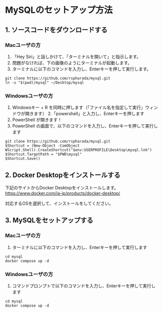 # MySQLのセットアップ方法
 
## 1. ソースコードをダウンロードする

### Macユーザの方
1. 「Hey Siri」と話しかけて、「ターミナルを開いて」と指示します。
2. 問題がなければ、下の画像のようにターミナルが起動します。
3. ターミナルに以下のコマンドを入力し、Enterキーを押して実行します。

```console
git clone https://github.com/rspharada/mysql.git
ln -s "$(pwd)/mysql" ~/Desktop/mysql
```

### Windowsユーザの方
1. Windowsキー + R を同時に押します（「ファイル名を指定して実行」ウィンドウが開きます）
2.「powershell」と入力し、Enterキーを押します
3. PowerShell が開きます！
4. PowerShell の画面で、以下のコマンドを入力し、Enterキーを押して実行します

```console
git clone https://github.com/rspharada/mysql.git
$Shortcut = (New-Object -ComObject WScript.Shell).CreateShortcut("$env:USERPROFILE\Desktop\mysql.lnk")
$Shortcut.TargetPath = "$PWD\mysql"
$Shortcut.Save()
```

## 2. Docker Desktopをインストールする
下記のサイトからDocker Desktopをインストールします。  
https://www.docker.com/ja-jp/products/docker-desktop/

対応するOSを選択して、インストールをしてください。

## 3. MySQLをセットアップする

### Macユーザの方
1. ターミナルに以下のコマンドを入力し、Enterキーを押して実行します

```console
cd mysql
docker compose up -d
```

### Windowsユーザの方
1. コマンドプロンプトで以下のコマンドを入力し、Enterキーを押して実行します

```console
cd mysql
docker compose up -d
```


